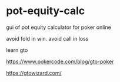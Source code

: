 # pot-equity-calc
gui of pot equity calculator for poker online

avoid fold in win. avoid call in loss


learn gto


https://www.pokercode.com/blog/gto-poker

https://gtowizard.com/
